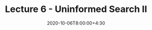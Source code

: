 ---
type: lecture
date: 2020-10-06T8:00:00+4:30
title: Lecture 6 - Uninformed Search II
#slides: https://drive.iust.ac.ir/index.php/s/FSwB9rAsEyu2eb7/download?path=%2FSlides&files=S1.pdf
video: https://web.microsoftstream.com/video/08af9765-60f2-461b-b36b-c5f0ef3677cc
#hide_from_announcments: true
#notes: /static_files/presentations/lec.zip
#codes: /static_files/presentations/code.zip
#tldr: Introduction to AI III + Search
#thumbnail: /static_files/presentations/lec.jpg
---